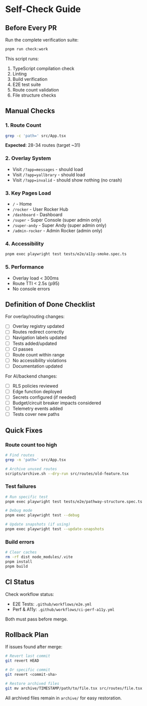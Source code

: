 # Self-Check Guide

## Before Every PR

Run the complete verification suite:

```bash
pnpm run check:work
```

This script runs:
1. TypeScript compilation check
2. Linting
3. Build verification
4. E2E test suite
5. Route count validation
6. File structure checks

## Manual Checks

### 1. Route Count
```bash
grep -c 'path=' src/App.tsx
```
**Expected**: 28-34 routes (target ~31)

### 2. Overlay System
- Visit `/?app=messages` - should load
- Visit `/?app=yallbrary` - should load
- Visit `/?app=invalid` - should show nothing (no crash)

### 3. Key Pages Load
- `/` - Home
- `/rocker` - User Rocker Hub
- `/dashboard` - Dashboard
- `/super` - Super Console (super admin only)
- `/super-andy` - Super Andy (super admin only)
- `/admin-rocker` - Admin Rocker (admin only)

### 4. Accessibility
```bash
pnpm exec playwright test tests/e2e/a11y-smoke.spec.ts
```

### 5. Performance
- Overlay load < 300ms
- Route TTI < 2.5s (p95)
- No console errors

## Definition of Done Checklist

For overlay/routing changes:
- [ ] Overlay registry updated
- [ ] Routes redirect correctly
- [ ] Navigation labels updated
- [ ] Tests added/updated
- [ ] CI passes
- [ ] Route count within range
- [ ] No accessibility violations
- [ ] Documentation updated

For AI/backend changes:
- [ ] RLS policies reviewed
- [ ] Edge function deployed
- [ ] Secrets configured (if needed)
- [ ] Budget/circuit breaker impacts considered
- [ ] Telemetry events added
- [ ] Tests cover new paths

## Quick Fixes

### Route count too high
```bash
# Find routes
grep -n 'path=' src/App.tsx

# Archive unused routes
scripts/archive.sh --dry-run src/routes/old-feature.tsx
```

### Test failures
```bash
# Run specific test
pnpm exec playwright test tests/e2e/pathway-structure.spec.ts

# Debug mode
pnpm exec playwright test --debug

# Update snapshots (if using)
pnpm exec playwright test --update-snapshots
```

### Build errors
```bash
# Clear caches
rm -rf dist node_modules/.vite
pnpm install
pnpm build
```

## CI Status

Check workflow status:
- E2E Tests: `.github/workflows/e2e.yml`
- Perf & A11y: `.github/workflows/ci-perf-a11y.yml`

Both must pass before merge.

## Rollback Plan

If issues found after merge:
```bash
# Revert last commit
git revert HEAD

# Or specific commit
git revert <commit-sha>

# Restore archived files
git mv archive/TIMESTAMP/path/to/file.tsx src/routes/file.tsx
```

All archived files remain in `archive/` for easy restoration.
